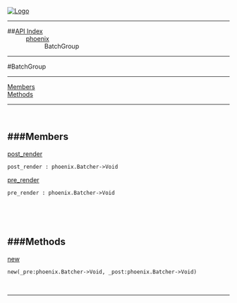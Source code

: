 
[![Logo](../../images/logo.png)](../../index.html)

---


##[API Index](../../api/index.html#phoenix)   
&emsp;&emsp;&emsp;[phoenix](./)   
&emsp;&emsp;&emsp;&emsp;&emsp;&emsp;BatchGroup

---

#BatchGroup


---


[Members](#Members)   
[Methods](#Methods)   


---

&nbsp;   

<a class="lift" name="Members" ></a>
###Members   
---
<a class="lift" name="post_render" href="#post_render">post_render</a>



`post_render : phoenix.Batcher->Void`

<span class="small_desc_flat">  </span>   

<a class="lift" name="pre_render" href="#pre_render">pre_render</a>



`pre_render : phoenix.Batcher->Void`

<span class="small_desc_flat">  </span>   

&nbsp;   

&nbsp;   

<a class="lift" name="Methods" ></a>
###Methods   
---
<a class="lift" name="new" href="#new">new</a>



`new(_pre:phoenix.Batcher->Void, _post:phoenix.Batcher->Void) `

<span class="small_desc_flat">  </span>   



&nbsp;
&nbsp;
&nbsp;

---  


&nbsp;   
&nbsp;   